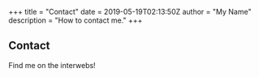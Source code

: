 +++
title = "Contact"
date = 2019-05-19T02:13:50Z
author = "My Name"
description = "How to contact me."
+++

## Contact

Find me on the interwebs!